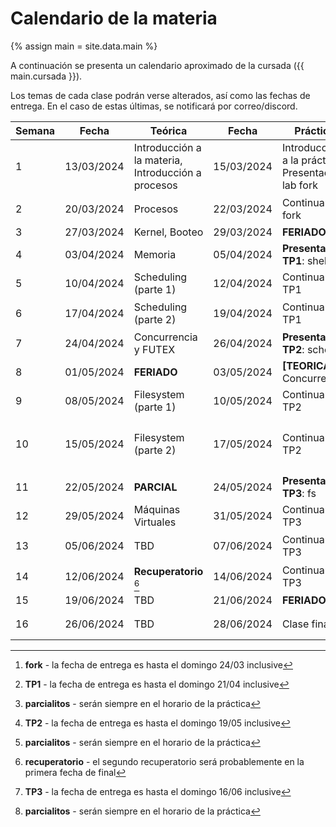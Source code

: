 # Calendario de la materia

{% assign main = site.data.main %}

A continuación se presenta un calendario aproximado de la cursada
({{ main.cursada }}).

Los temas de cada clase podrán verse alterados, así como las fechas de entrega.
En el caso de estas últimas, se notificará por correo/discord.

| Semana | Fecha      | Teórica                                            | Fecha      | Práctica                                          | Eventos                                                   |
|--------|------------|----------------------------------------------------|------------|---------------------------------------------------|-----------------------------------------------------------|
| 1      | 13/03/2024 | Introducción a la materia, Introducción a procesos | 15/03/2024 | Introducción a la práctica, Presentación lab fork |                                                           |
| 2      | 20/03/2024 | Procesos                                           | 22/03/2024 | Continuar lab fork                                | Entrega **fork** [^fork]                                  |
| 3      | 27/03/2024 | Kernel, Booteo                                     | 29/03/2024 | **FERIADO**                                       |                                                           |
| 4      | 03/04/2024 | Memoria                                            | 05/04/2024 | **Presentación TP1**: shell                       |                                                           |
| 5      | 10/04/2024 | Scheduling (parte 1)                               | 12/04/2024 | Continuar TP1                                     |                                                           |
| 6      | 17/04/2024 | Scheduling (parte 2)                               | 19/04/2024 | Continuar TP1                                     | Entrega **TP1** [^shell]                                  |
| 7      | 24/04/2024 | Concurrencia y FUTEX                               | 26/04/2024 | **Presentación TP2**: sched                       |                                                           |
| 8      | 01/05/2024 | **FERIADO**                                        | 03/05/2024 | **[TEORICA]** Concurrencia                        |                                                           |
| 9      | 08/05/2024 | Filesystem (parte 1)                               | 10/05/2024 | Continuar TP2                                     |                                                           |
| 10     | 15/05/2024 | Filesystem (parte 2)                               | 17/05/2024 | Continuar TP2                                     | **Parcialito TP1** [^parcialito] Entrega **TP2** [^sched] |
| 11     | 22/05/2024 | **PARCIAL**                                        | 24/05/2024 | **Presentación TP3**: fs                          |                                                           |
| 12     | 29/05/2024 | Máquinas Virtuales                                 | 31/05/2024 | Continuar TP3                                     |                                                           |
| 13     | 05/06/2024 | TBD                                                | 07/06/2024 | Continuar TP3                                     | **Parcialito TP2** [^parcialito]                          |
| 14     | 12/06/2024 | **Recuperatorio** [^recu]                          | 14/06/2024 | Continuar TP3                                     | Entrega **TP3** [^fs]                                     |
| 15     | 19/06/2024 | TBD                                                | 21/06/2024 | **FERIADO**                                       |                                                           |
| 16     | 26/06/2024 | TBD                                                | 28/06/2024 | Clase final                                       | **Parcialito TP3** [^parcialito]                          |
 
[^fork]: **fork** - la fecha de entrega es hasta el domingo 24/03 inclusive
[^shell]: **TP1** - la fecha de entrega es hasta el domingo 21/04 inclusive
[^sched]: **TP2** - la fecha de entrega es hasta el domingo 19/05 inclusive
[^fs]: **TP3** - la fecha de entrega es hasta el domingo 16/06 inclusive
[^parcialito]: **parcialitos** - serán siempre en el horario de la práctica
[^recu]: **recuperatorio** - el segundo recuperatorio será probablemente en la primera fecha de final

